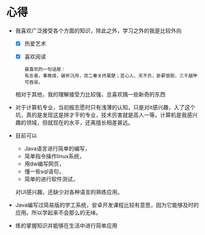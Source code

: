 # 心得
- 我喜欢广泛接受各个方面的知识，除此之外，学习之外的我是比较外向
  - [x] 热爱艺术
  - [x] 喜欢阅读
  
        最喜欢的一句话是：
        有志者，事竟成，破斧沉舟，百二秦关终属楚；苦心人、天不负，卧薪尝胆，三千越甲可吞吴。
  相对于其他，我的理解接受力比较强，总喜欢搞一些新奇的东西
- 对于计算机专业，当初报志愿时只有浅薄的认知，只是对it感兴趣，入了这个坑，真的是发现这是拼才干的专业，技术厉害就是高人一等。计算机是我感兴趣的领域，但就现在的水平，还离擅长相差甚远。

- 目前可以
  - Java语言进行简单的编写，
  - 简单指令操作linux系统，
  - 用dw编写网页，
  - 懂一些sql语句，
  - 简单的进行软件测试，
  
  对UI感兴趣，还缺少对各种语言的熟练应用。

- Java编写过简易版的学工系统，安卓开发课程比较有意思，因为它能够及时的应用。所以学起来不会那么的无味。

- 练的掌握知识并能够在生活中进行简单应用


